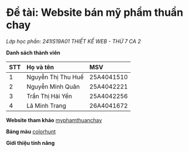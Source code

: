 # Đề tài: Website bán mỹ phẩm thuần chay
*Lớp học phần: 241IS19A01 THIẾT KẾ WEB - THỨ 7 CA 2*


**Danh sách thành viên**

| STT | Họ và tên | MSV  |
| :-- | :---    | :-------|
| 1   | Nguyễn Thị Thu Huế | 25A4041510 |
| 2   | Nguyễn Minh Quân| 25A4042221 |
| 3   | Trần Thị Hải Yến | 25A4042256 |
| 4   | Lã Minh Trang | 26A4041672 |


**Website tham khảo**
[myphamthuanchay](https://myphamthuanchay.com/)

**Bảng màu**
[colorhunt](https://colorhunt.co/palette/1a1a1931511e859f3df6fcdf)

**Giới thiệu tính năng**
